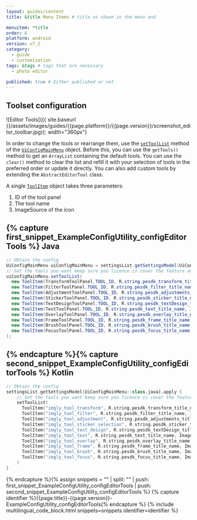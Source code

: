 ```yaml
---
layout: guides/content
title: &title Menu Items # title as shown in the menu and

menuitem: *title
order: 6
platform: android
version: v7_2
category:
  - guide
  - customization
tags: &tags # tags that are necessary
  - photo editor

published: true # Either published or not
---
```


## Toolset configuration

![Editor Tools]({{ site.baseurl }}/assets/images/guides/{{page.platform}}/{{page.version}}/screenshot_editor_toolbar.jpg){: width="360px"}

In order to change the tools or rearrange them, use the [`setToolList`]({{site.baseurl}}/apidocs/{{page.platform}}/{{page.version}}/index.html?ly/img/android/pesdk/ui/model/state/UiConfigMainMenu.html) method of the [`UiConfigMainMenu`]({{site.baseurl}}/apidocs/{{page.platform}}/{{page.version}}/index.html?ly/img/android/pesdk/ui/model/state/UiConfigMainMenu.html) object. Before this, you can use the `getTools()` method to get an `ArrayList` containing the default tools. You can use the `clear()` method to clear the list and refill it with your selection of tools in the preferred order or update it directly. You can also add custom tools by extending
the `AbstractEditorTool` class.

A single [`ToolItem`]({{site.baseurl}}/apidocs/{{page.platform}}/{{page.version}}/index.html?ly/img/android/pesdk/ui/panels/item/ToolItem.html) object takes three parameters:

1. ID of the tool panel
2. The tool name
3. ImageSource of the icon

{% capture first_snippet_ExampleConfigUtility_configEditorTools %}
Java
---
``````java
// Obtain the config
UiConfigMainMenu uiConfigMainMenu = settingsList.getSettingsModel(UiConfigMainMenu.class);
// Set the tools you want keep sure you licence is cover the feature and do not forget to include the correct modules in your build.gradle
uiConfigMainMenu.setToolList(
  new ToolItem(TransformToolPanel.TOOL_ID, R.string.pesdk_transform_title_name, ImageSource.create(R.drawable.imgly_icon_tool_transform)),
  new ToolItem(FilterToolPanel.TOOL_ID, R.string.pesdk_filter_title_name, ImageSource.create(R.drawable.imgly_icon_tool_filters)),
  new ToolItem(AdjustmentToolPanel.TOOL_ID, R.string.pesdk_adjustments_title_name, ImageSource.create(R.drawable.imgly_icon_tool_adjust)),
  new ToolItem(StickerToolPanel.TOOL_ID, R.string.pesdk_sticker_title_name, ImageSource.create(R.drawable.imgly_icon_tool_sticker)),
  new ToolItem(TextDesignToolPanel.TOOL_ID, R.string.pesdk_textDesign_title_name, ImageSource.create(R.drawable.imgly_icon_tool_text_design)),
  new ToolItem(TextToolPanel.TOOL_ID, R.string.pesdk_text_title_name, ImageSource.create(R.drawable.imgly_icon_tool_text)),
  new ToolItem(OverlayToolPanel.TOOL_ID, R.string.pesdk_overlay_title_name, ImageSource.create(R.drawable.imgly_icon_tool_overlay)),
  new ToolItem(FrameToolPanel.TOOL_ID, R.string.pesdk_frame_title_name, ImageSource.create(R.drawable.imgly_icon_tool_frame)),
  new ToolItem(BrushToolPanel.TOOL_ID, R.string.pesdk_brush_title_name, ImageSource.create(R.drawable.imgly_icon_tool_brush)),
  new ToolItem(FocusToolPanel.TOOL_ID, R.string.pesdk_focus_title_name, ImageSource.create(R.drawable.imgly_icon_tool_focus))
);
``````
{% endcapture %}{% capture second_snippet_ExampleConfigUtility_configEditorTools %}
Kotlin
---
``````kotlin
// Obtain the config
settingsList.getSettingsModel(UiConfigMainMenu::class.java).apply {
    // Set the tools you want keep sure you licence is cover the feature and do not forget to include the correct modules in your build.gradle
    setToolList(
      ToolItem("imgly_tool_transform", R.string.pesdk_transform_title_name, ImageSource.create(R.drawable.imgly_icon_tool_transform)),
      ToolItem("imgly_tool_filter", R.string.pesdk_filter_title_name, ImageSource.create(R.drawable.imgly_icon_tool_filters)),
      ToolItem("imgly_tool_adjustment", R.string.pesdk_adjustments_title_name, ImageSource.create(R.drawable.imgly_icon_tool_adjust)),
      ToolItem("imgly_tool_sticker_selection", R.string.pesdk_sticker_title_name, ImageSource.create(R.drawable.imgly_icon_tool_sticker)),
      ToolItem("imgly_tool_text_design", R.string.pesdk_textDesign_title_name, ImageSource.create(R.drawable.imgly_icon_tool_text_design)),
      ToolItem("imgly_tool_text", R.string.pesdk_text_title_name, ImageSource.create(R.drawable.imgly_icon_tool_text)),
      ToolItem("imgly_tool_overlay", R.string.pesdk_overlay_title_name, ImageSource.create(R.drawable.imgly_icon_tool_overlay)),
      ToolItem("imgly_tool_frame", R.string.pesdk_frame_title_name, ImageSource.create(R.drawable.imgly_icon_tool_frame)),
      ToolItem("imgly_tool_brush", R.string.pesdk_brush_title_name, ImageSource.create(R.drawable.imgly_icon_tool_brush)),
      ToolItem("imgly_tool_focus", R.string.pesdk_focus_title_name, ImageSource.create(R.drawable.imgly_icon_tool_focus))
    )
}
``````
{% endcapture %}{% assign snippets = "" | split: "" | push: first_snippet_ExampleConfigUtility_configEditorTools | push: second_snippet_ExampleConfigUtility_configEditorTools %}
{% capture identifier %}{{page.title}}-{{page.version}}-ExampleConfigUtility_configEditorTools{% endcapture %}
{% include multilingual_code_block.html snippets=snippets identifier=identifier %}
